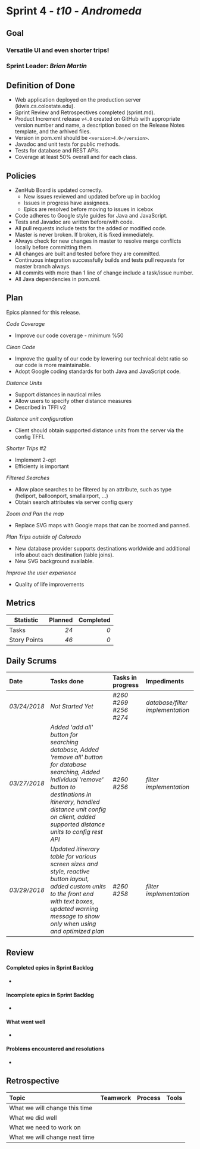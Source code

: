 # Sprint 4 - *t10* - *Andromeda*

## Goal

### Versatile UI and even shorter trips!
### Sprint Leader: *Brian Martin*

## Definition of Done

* Web application deployed on the production server (kiwis.cs.colostate.edu).
* Sprint Review and Retrospectives completed (sprint.md).
* Product Increment release `v4.0` created on GitHub with appropriate version number and name, a description based on the Release Notes template, and the arhived files.
* Version in pom.xml should be `<version>4.0</version>`.
* Javadoc and unit tests for public methods.
* Tests for database and REST APIs.
* Coverage at least 50% overall and for each class.

## Policies

* ZenHub Board is updated correctly.
    - New issues reviewed and updated before up in backlog
    - Issues in progress have assignees.
    - Epics are resolved before moving to issues in icebox
* Code adheres to Google style guides for Java and JavaScript.
* Tests and Javadoc are written before/with code.  
* All pull requests include tests for the added or modified code.
* Master is never broken.  If broken, it is fixed immediately.
* Always check for new changes in master to resolve merge conflicts locally before committing them.
* All changes are built and tested before they are committed.
* Continuous integration successfully builds and tests pull requests for master branch always.
* All commits with more than 1 line of change include a task/issue number.
* All Java dependencies in pom.xml.

## Plan

Epics planned for this release.

 *Code Coverage*
   - Improve our code coverage - minimum %50
   
 *Clean Code*
   - Improve the quality of our code by lowering our technical debt ratio so our code is more maintainable.
   - Adopt Google coding standards for both Java and JavaScript code.
   
 *Distance Units*
   - Support distances in nautical miles
   - Allow users to specify other distance measures
   - Described in TFFI v2
   
 *Distance unit configuration*
   - Client should obtain supported distance units from the server via the config TFFI.
   
 *Shorter Trips #2*
   - Implement 2-opt
   - Efficienty is important
   
 *Filtered Searches*
   - Allow place searches to be filtered by an attribute, such as type (heliport, balloonport, smallairport, ...)
   - Obtain search attributes via server config query
   
 *Zoom and Pan the map*
   - Replace SVG maps with Google maps that can be zoomed and panned.
   
 *Plan Trips outside of Colorado*
   - New database provider supports destinations worldwide and additional info about each destination (table joins).
   - New SVG background available.
   
 *Improve the user experience*
   - Quality of life improvements
   
## Metrics

Statistic | Planned | Completed
--- | ---: | ---:
Tasks | *24* | *0* 
Story Points | *46*| *0* 

## Daily Scrums

Date | Tasks done  | Tasks in progress | Impediments 
:--- | :--- | :--- | :--- 
*03/24/2018* | *Not Started Yet* | *#260 #269 #256 #274* | *database/filter implementation*
*03/27/2018* | *Added 'add all' button for searching database, Added 'remove all' button for database searching, Added individual 'remove' button to destinations in itinerary, handled distance unit config on client, added supported distance units to config rest API* | *#260 #256* | *filter implementation*
*03/29/2018* | *Updated itinerary table for various screen sizes and style, reactive button layout, added custom units to the front end with text boxes, updated warning message to show only when using and optimized plan* | *#260 #258* | *filter implementation*

## Review

#### Completed epics in Sprint Backlog 
* 


#### Incomplete epics in Sprint Backlog 
* 

#### What went well
* 

#### Problems encountered and resolutions
* 

## Retrospective

Topic | Teamwork | Process | Tools
:--- | :--- | :--- | :---
What we will change this time |  |  | 
What we did well |  |  | 
What we need to work on |  |  | 
What we will change next time |  |  |
